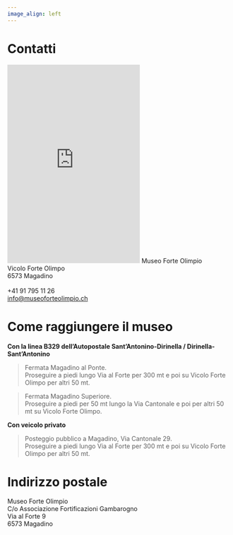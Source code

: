 ```yaml
---
image_align: left
---
```


# Contatti
<iframe src="https://www.google.com/maps/embed?pb=!1m18!1m12!1m3!1d1743.6262129434053!2d8.87281200917031!3d46.1512668528168!2m3!1f0!2f0!3f0!3m2!1i1024!2i768!4f13.1!3m3!1m2!1s0x0%3A0x0!2zNDbCsDA5JzA0LjYiTiA4wrA1MicyNi4xIkU!5e1!3m2!1sen!2sch!4v1574098100240!5m2!1sen!2sch" class="w-100" height="450" frameborder="0" style="border:0;" allowfullscreen=""></iframe>
Museo Forte Olimpio<br>
Vicolo Forte Olimpo<br>
6573 Magadino
<br><br>
+41 91 795 11 26<br>
<a href="mailto:info@museoforteolimpio.ch">info@museoforteolimpio.ch</a>

# Come raggiungere il museo
**Con la linea B329 dell’Autopostale Sant’Antonino-Dirinella / Dirinella-Sant’Antonino**<br>
> Fermata Magadino al Ponte.<br>
> Proseguire a piedi lungo Via al Forte per 300 mt e poi su Vicolo Forte Olimpo per altri 50 mt.

<!-- -->

>Fermata Magadino Superiore.<br>
>Proseguire a piedi per 50 mt lungo la Via Cantonale e poi per altri 50 mt su Vicolo Forte Olimpo.

**Con veicolo privato**<br>
>Posteggio pubblico a Magadino, Via Cantonale 29.<br>
>Proseguire a piedi lungo Via al Forte per 300 mt e poi su Vicolo Forte Olimpo per altri 50 mt.


# Indirizzo postale
Museo Forte Olimpio<br>
C/o Associazione Fortificazioni Gambarogno<br>
Via al Forte 9<br>
6573 Magadino